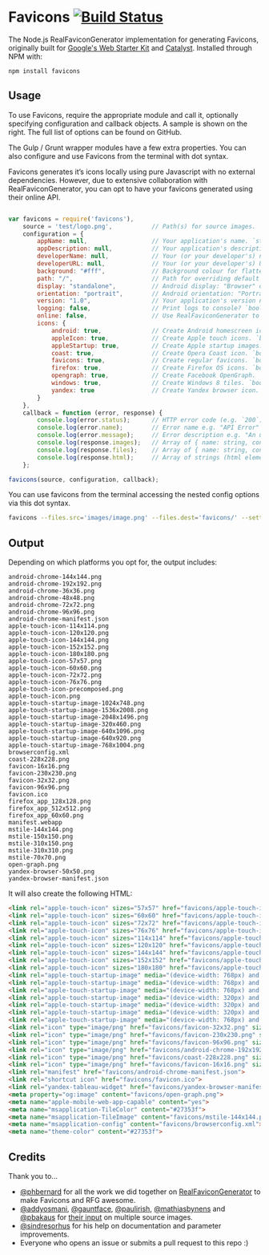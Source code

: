 # Favicons [![Build Status](https://travis-ci.org/haydenbleasel/favicons.svg?branch=master)](https://travis-ci.org/haydenbleasel/favicons)

The Node.js RealFaviconGenerator implementation for generating Favicons, originally built for [Google's Web Starter Kit](https://github.com/google/web-starter-kit) and [Catalyst](https://github.com/haydenbleasel/catalyst). Installed through NPM with:

```
npm install favicons
```

## Usage

To use Favicons, require the appropriate module and call it, optionally specifying configuration and callback objects. A sample is shown on the right. The full list of options can be found on GitHub.

The Gulp / Grunt wrapper modules have a few extra properties. You can also configure and use Favicons from the terminal with dot syntax.

Favicons generates it’s icons locally using pure Javascript with no external dependencies. However, due to extensive collaboration with RealFaviconGenerator, you can opt to have your favicons generated using their online API.

```js

var favicons = require('favicons'),
    source = 'test/logo.png',           // Path(s) for source images. `string` or array of `{ size: filepath }`
    configuration = {
        appName: null,                  // Your application's name. `string`
        appDescription: null,           // Your application's description. `string`
        developerName: null,            // Your (or your developer's) name. `string`
        developerURL: null,             // Your (or your developer's) URL. `string`
        background: "#fff",             // Background colour for flattened icons. `string`
        path: "/",                      // Path for overriding default icons path. `string`
        display: "standalone",          // Android display: "Browser" or "Standalone". `string`
        orientation: "portrait",        // Android orientation: "Portrait" or "Landscape". `string`
        version: "1.0",                 // Your application's version number. `number`
        logging: false,                 // Print logs to console? `boolean`
        online: false,                  // Use RealFaviconGenerator to create favicons? `boolean`
        icons: {
            android: true,              // Create Android homescreen icon. `boolean`
            appleIcon: true,            // Create Apple touch icons. `boolean`
            appleStartup: true,         // Create Apple startup images. `boolean`
            coast: true,                // Create Opera Coast icon. `boolean`
            favicons: true,             // Create regular favicons. `boolean`
            firefox: true,              // Create Firefox OS icons. `boolean`
            opengraph: true,            // Create Facebook OpenGraph. `boolean`
            windows: true,              // Create Windows 8 tiles. `boolean`
            yandex: true                // Create Yandex browser icon. `boolean`
        }
    },
    callback = function (error, response) {
        console.log(error.status);      // HTTP error code (e.g. `200`) or `null`
        console.log(error.name);        // Error name e.g. "API Error"
        console.log(error.message);     // Error description e.g. "An unknown error has occurred"
        console.log(response.images);   // Array of { name: string, contents: <buffer> }
        console.log(response.files);    // Array of { name: string, contents: <buffer> }
        console.log(response.html);     // Array of strings (html elements)
    };

favicons(source, configuration, callback);
```

You can use favicons from the terminal accessing the nested config options via this dot syntax.

```sh
favicons --files.src='images/image.png' --files.dest='favicons/' --settings.logging
```

## Output

Depending on which platforms you opt for, the output includes:

```
android-chrome-144x144.png
android-chrome-192x192.png
android-chrome-36x36.png
android-chrome-48x48.png
android-chrome-72x72.png
android-chrome-96x96.png
android-chrome-manifest.json
apple-touch-icon-114x114.png
apple-touch-icon-120x120.png
apple-touch-icon-144x144.png
apple-touch-icon-152x152.png
apple-touch-icon-180x180.png
apple-touch-icon-57x57.png
apple-touch-icon-60x60.png
apple-touch-icon-72x72.png
apple-touch-icon-76x76.png
apple-touch-icon-precomposed.png
apple-touch-icon.png
apple-touch-startup-image-1024x748.png
apple-touch-startup-image-1536x2008.png
apple-touch-startup-image-2048x1496.png
apple-touch-startup-image-320x460.png
apple-touch-startup-image-640x1096.png
apple-touch-startup-image-640x920.png
apple-touch-startup-image-768x1004.png
browserconfig.xml
coast-228x228.png
favicon-16x16.png
favicon-230x230.png
favicon-32x32.png
favicon-96x96.png
favicon.ico
firefox_app_128x128.png
firefox_app_512x512.png
firefox_app_60x60.png
manifest.webapp
mstile-144x144.png
mstile-150x150.png
mstile-310x150.png
mstile-310x310.png
mstile-70x70.png
open-graph.png
yandex-browser-50x50.png
yandex-browser-manifest.json
```

It will also create the following HTML:

```html
<link rel="apple-touch-icon" sizes="57x57" href="favicons/apple-touch-icon-57x57.png">
<link rel="apple-touch-icon" sizes="60x60" href="favicons/apple-touch-icon-60x60.png">
<link rel="apple-touch-icon" sizes="72x72" href="favicons/apple-touch-icon-72x72.png">
<link rel="apple-touch-icon" sizes="76x76" href="favicons/apple-touch-icon-76x76.png">
<link rel="apple-touch-icon" sizes="114x114" href="favicons/apple-touch-icon-114x114.png">
<link rel="apple-touch-icon" sizes="120x120" href="favicons/apple-touch-icon-120x120.png">
<link rel="apple-touch-icon" sizes="144x144" href="favicons/apple-touch-icon-144x144.png">
<link rel="apple-touch-icon" sizes="152x152" href="favicons/apple-touch-icon-152x152.png">
<link rel="apple-touch-icon" sizes="180x180" href="favicons/apple-touch-icon-180x180.png">
<link rel="apple-touch-startup-image" media="(device-width: 768px) and (device-height: 1024px) and (orientation: landscape) and (-webkit-device-pixel-ratio: 1)" href="favicons/apple-touch-startup-image-1024x748.png">
<link rel="apple-touch-startup-image" media="(device-width: 768px) and (device-height: 1024px) and (orientation: portrait) and (-webkit-device-pixel-ratio: 2)" href="favicons/apple-touch-startup-image-1536x2008.png">
<link rel="apple-touch-startup-image" media="(device-width: 768px) and (device-height: 1024px) and (orientation: landscape) and (-webkit-device-pixel-ratio: 2)" href="favicons/apple-touch-startup-image-2048x1496.png">
<link rel="apple-touch-startup-image" media="(device-width: 320px) and (device-height: 480px) and (-webkit-device-pixel-ratio: 1)" href="favicons/apple-touch-startup-image-320x460.png">
<link rel="apple-touch-startup-image" media="(device-width: 320px) and (device-height: 568px) and (-webkit-device-pixel-ratio: 2)" href="favicons/apple-touch-startup-image-640x1096.png">
<link rel="apple-touch-startup-image" media="(device-width: 320px) and (device-height: 480px) and (-webkit-device-pixel-ratio: 2)" href="favicons/apple-touch-startup-image-640x920.png">
<link rel="apple-touch-startup-image" media="(device-width: 768px) and (device-height: 1024px) and (orientation: portrait) and (-webkit-device-pixel-ratio: 1)" href="favicons/apple-touch-startup-image-768x1004.png">
<link rel="icon" type="image/png" href="favicons/favicon-32x32.png" sizes="32x32">
<link rel="icon" type="image/png" href="favicons/favicon-230x230.png" sizes="230x230">
<link rel="icon" type="image/png" href="favicons/favicon-96x96.png" sizes="96x96">
<link rel="icon" type="image/png" href="favicons/android-chrome-192x192.png" sizes="192x192">
<link rel="icon" type="image/png" href="favicons/coast-228x228.png" sizes="228x228">
<link rel="icon" type="image/png" href="favicons/favicon-16x16.png" sizes="16x16">
<link rel="manifest" href="favicons/android-chrome-manifest.json">
<link rel="shortcut icon" href="favicons/favicon.ico">
<link rel="yandex-tableau-widget" href="favicons/yandex-browser-manifest.json">
<meta property="og:image" content="favicons/open-graph.png">
<meta name="apple-mobile-web-app-capable" content="yes">
<meta name="msapplication-TileColor" content="#27353f">
<meta name="msapplication-TileImage" content="favicons/mstile-144x144.png">
<meta name="msapplication-config" content="favicons/browserconfig.xml">
<meta name="theme-color" content="#27353f">
```

## Credits

Thank you to...

- [@phbernard](https://github.com/phbernard) for all the work we did together on [RealFaviconGenerator](https://github.com/realfavicongenerator) to make Favicons and RFG awesome.
- [@addyosmani](https://github.com/addyosmani), [@gauntface](https://github.com/gauntface), [@paulirish](https://github.com/paulirish), [@mathiasbynens](https://github.com/mathiasbynens) and [@pbakaus](https://github.com/pbakaus) for [their input](https://github.com/google/web-starter-kit/pull/442) on multiple source images.
- [@sindresorhus](https://github.com/sindresorhus) for his help on documentation and parameter improvements.
- Everyone who opens an issue or submits a pull request to this repo :)
